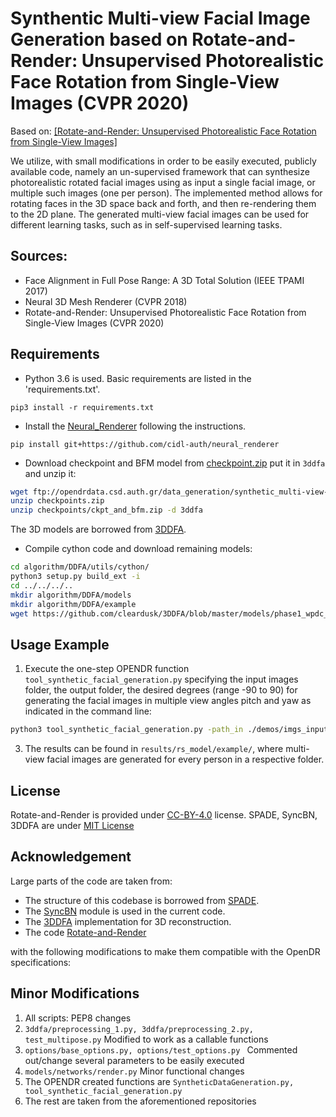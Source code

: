 # Synthentic Multi-view Facial Image Generation based on Rotate-and-Render: Unsupervised Photorealistic Face Rotation from Single-View Images (CVPR 2020)

Based on: [[Rotate-and-Render: Unsupervised Photorealistic Face Rotation from Single-View Images]](https://arxiv.org/abs/2003.08124)

We utilize, with small modifications in order to be easily executed, publicly available code, namely an un-supervised framework that can synthesize photorealistic rotated facial images using as input  a single facial image, or multiple such images (one per person).
The implemented method allows for rotating faces in the 3D space back and forth, and then re-rendering them to the 2D plane.
The generated multi-view facial images can be used for different learning tasks, such as in self-supervised learning tasks.

## Sources:
* Face Alignment in Full Pose Range: A 3D Total Solution (IEEE TPAMI 2017)
* Neural 3D Mesh Renderer (CVPR 2018)
* Rotate-and-Render: Unsupervised Photorealistic Face Rotation from Single-View Images (CVPR 2020)

## Requirements
* Python 3.6 is used. Basic requirements are listed in the 'requirements.txt'.

```
pip3 install -r requirements.txt
```
* Install the [Neural_Renderer](https://github.com/daniilidis-group/neural_renderer) following the instructions.
```
pip install git+https://github.com/cidl-auth/neural_renderer
```

* Download checkpoint and BFM model from [checkpoint.zip](ftp://opendrdata.csd.auth.gr/data_generation/synthetic_multi-view-facial-generator/ckpt_and_bfm.zip) put it in ```3ddfa``` and unzip it:
```bash
wget ftp://opendrdata.csd.auth.gr/data_generation/synthetic_multi-view-facial-generator/checkpoints.zip
unzip checkpoints.zip
unzip checkpoints/ckpt_and_bfm.zip -d 3ddfa
```
The 3D models are borrowed from [3DDFA](https://github.com/cleardusk/3DDFA).

* Compile cython code and download remaining models:
```bash
cd algorithm/DDFA/utils/cython/
python3 setup.py build_ext -i
cd ../../../..
mkdir algorithm/DDFA/models
mkdir algorithm/DDFA/example
wget https://github.com/cleardusk/3DDFA/blob/master/models/phase1_wpdc_vdc.pth.tar?raw=true -O algorithm/DDFA/models/phase1_wpdc_vdc.pth.tar
```

## Usage Example

1.	Execute the one-step OPENDR function ```tool_synthetic_facial_generation.py``` specifying the input images folder, the output folder, the desired degrees (range -90 to 90) for generating the facial images in multiple view angles pitch and yaw as indicated in the command line: 
```sh
python3 tool_synthetic_facial_generation.py -path_in ./demos/imgs_input/ -path_3ddfa ./algorithm/DDFA/ -save_path ./results -val_yaw 10 40 -val_pitch 10 30 -device cuda
```

3. The results can be found in ```results/rs_model/example/```, where multi-view facial images are generated for every person in a respective folder.

## License 
Rotate-and-Render is provided under [CC-BY-4.0](https://github.com/Hangz-nju-cuhk/Rotate-and-Render/blob/master/LICENSE) license.
SPADE, SyncBN, 3DDFA are under [MIT License](https://github.com/tasostefas/opendr_internal/blob/synthetic-multi-view-facial-generator/projects/data_generation/synthetic-multi-view-facial-image-generation/3ddfa/LICENSE)

## Acknowledgement
Large parts of the code are taken from: 
* The structure of this codebase is borrowed from [SPADE](https://github.com/NVlabs/SPADE).
* The [SyncBN](https://github.com/vacancy/Synchronized-BatchNorm-PyTorch) module is used in the current code.
* The [3DDFA](https://github.com/cleardusk/3DDFA) implementation for 3D reconstruction.
* The code [Rotate-and-Render](https://github.com/Hangz-nju-cuhk/Rotate-and-Render/)  
  
with the following modifications to make them compatible with the OpenDR specifications:
## Minor Modifications
1. All scripts: PEP8 changes
2. ```3ddfa/preprocessing_1.py, 3ddfa/preprocessing_2.py, test_multipose.py``` Modified to work as a callable functions
3. ```options/base_options.py, options/test_options.py ``` Commented out/change several parameters to be easily executed 
4. ```models/networks/render.py``` Minor functional changes
5. The OPENDR created functions are ```SyntheticDataGeneration.py, tool_synthetic_facial_generation.py```
6. The rest are taken from the aforementioned repositories
